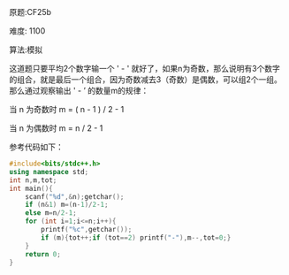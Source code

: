 原题:CF25b

难度: 1100

算法:模拟






这道题只要平均2个数字输一个 ' - ' 就好了，如果n为奇数，那么说明有3个数字的组合，就是最后一个组合，因为奇数减去3（奇数）是偶数，可以组2个一组。那么通过观察输出 ' - ’ 的数量m的规律：

当 n 为奇数时 m = ( n - 1 ) / 2 - 1

当 n 为偶数时 m = n / 2 - 1

参考代码如下：


```cpp
#include<bits/stdc++.h>
using namespace std;
int n,m,tot;
int main(){
    scanf("%d",&n);getchar();
    if (n&1) m=(n-1)/2-1;
    else m=n/2-1;
    for (int i=1;i<=n;i++){
        printf("%c",getchar());
        if (m){tot++;if (tot==2) printf("-"),m--,tot=0;}
    }
    return 0;
}

```
​